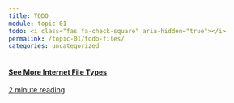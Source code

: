 ```yaml
---
title: TODO
module: topic-01
todo: <i class="fas fa-check-square" aria-hidden="true"></i>
permalink: /topic-01/todo-files/
categories: uncategorized
---
```


<div class="row text-center">
  <div class="col-lg-4">
    <div class="bs-component">
      <div class="list-group">
        <a href="https://www.computerhope.com/issues/ch001789.htm#internet" target="_blank" class="list-group-item hw-item">
          <i class="icon-hw fas fa-copy" aria-hidden="true"></i>
          <h4 class="list-group-item-heading">See More Internet File Types</h4>
          <div class="divider-hw"></div>
          <p class="list-group-item-text"><i class="far fa-clock" aria-hidden="true"></i> 2 minute reading</p>
        </a>
      </div>
    </div>
  </div>
</div>
<!--<div class="row text-center">
 <div class="col-lg-12">
    <div class="bs-component">
      <div class="list-group">
          <h4>Pages Review - this might take a few seconds to load</h4>
        <iframe src="https://umontanamediaarts.com/MART341/wp-admin/admin-ajax.php?action=h5p_embed&id=27" width="958" height="343" frameborder="0" allowfullscreen="allowfullscreen"></iframe><script src="https://umontanamediaarts.com/MART341/wp-content/plugins/h5p/h5p-php-library/js/h5p-resizer.js" charset="UTF-8"></script>
          <div class="divider-hw"></div>
          <p class="list-group-item-text"><i class="far fa-clock" aria-hidden="true"></i> 3 minute activity</p>
      </div>
    </div>
  </div>
</div>-->
